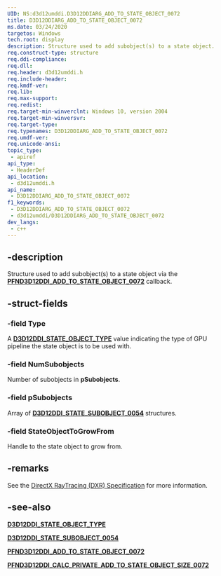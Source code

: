 ```yaml
---
UID: NS:d3d12umddi.D3D12DDIARG_ADD_TO_STATE_OBJECT_0072
title: D3D12DDIARG_ADD_TO_STATE_OBJECT_0072
ms.date: 03/24/2020
targetos: Windows
tech.root: display
description: Structure used to add subobject(s) to a state object.
req.construct-type: structure
req.ddi-compliance: 
req.dll: 
req.header: d3d12umddi.h
req.include-header: 
req.kmdf-ver: 
req.lib: 
req.max-support: 
req.redist: 
req.target-min-winverclnt: Windows 10, version 2004
req.target-min-winversvr: 
req.target-type: 
req.typenames: D3D12DDIARG_ADD_TO_STATE_OBJECT_0072
req.umdf-ver: 
req.unicode-ansi: 
topic_type:
 - apiref
api_type:
 - HeaderDef
api_location:
 - d3d12umddi.h
api_name:
 - D3D12DDIARG_ADD_TO_STATE_OBJECT_0072
f1_keywords:
 - D3D12DDIARG_ADD_TO_STATE_OBJECT_0072
 - d3d12umddi/D3D12DDIARG_ADD_TO_STATE_OBJECT_0072
dev_langs:
 - c++
---
```


## -description

Structure used to add subobject(s) to a state object via the [**PFND3D12DDI_ADD_TO_STATE_OBJECT_0072**](nc-d3d12umddi-pfnd3d12ddi_add_to_state_object_0072.md) callback.

## -struct-fields

### -field Type

A [**D3D12DDI_STATE_OBJECT_TYPE**](ne-d3d12umddi-d3d12ddi_state_object_type.md) value indicating the type of GPU pipeline the state object is to be used with.

### -field NumSubobjects

Number of subobjects in **pSubobjects**.

### -field pSubobjects

Array of [**D3D12DDI_STATE_SUBOBJECT_0054**](ns-d3d12umddi-d3d12ddi_state_subobject_0054.md) structures.

### -field StateObjectToGrowFrom

Handle to the state object to grow from.

## -remarks

See the [DirectX RayTracing (DXR) Specification](https://microsoft.github.io/DirectX-Specs/d3d/Raytracing.html) for more information.

## -see-also

[**D3D12DDI_STATE_OBJECT_TYPE**](ne-d3d12umddi-d3d12ddi_state_object_type.md)

[**D3D12DDI_STATE_SUBOBJECT_0054**](ns-d3d12umddi-d3d12ddi_state_subobject_0054.md)

[**PFND3D12DDI_ADD_TO_STATE_OBJECT_0072**](nc-d3d12umddi-pfnd3d12ddi_add_to_state_object_0072.md)

[**PFND3D12DDI_CALC_PRIVATE_ADD_TO_STATE_OBJECT_SIZE_0072**](nc-d3d12umddi-pfnd3d12ddi_calc_private_add_to_state_object_size_0072.md)

